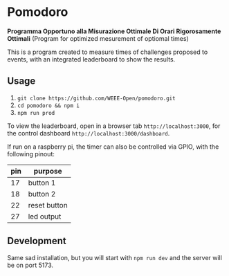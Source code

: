 # Pomodoro

**Programma Opportuno alla Misurazione Ottimale Di Orari Rigorosamente Ottimali**
(Program for optimized mesurement of optiomal times)

This is a program created to measure times of challenges proposed to events, with an integrated leaderboard to show the results.

## Usage

1. `git clone https://github.com/WEEE-Open/pomodoro.git`
2. `cd pomodoro && npm i`
3. `npm run prod`

To view the leaderboard, open in a browser tab `http://localhost:3000`, for the control dashboard `http://localhost:3000/dashboard`.

If run on a raspberry pi, the timer can also be controlled via GPIO, with the following pinout:

|pin|purpose|
|---|-----|
|17 |button 1|
|18 |button 2|
|22 |reset button|
|27 |led output|


## Development

Same sad installation, but you will start with `npm run dev` and the server will be on port 5173.